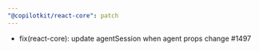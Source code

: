 ```yaml
---
"@copilotkit/react-core": patch
---
```


- fix(react-core): update agentSession when agent props change #1497
